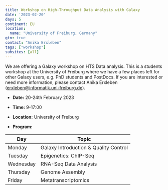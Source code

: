 ```yaml
---
title: Workshop on High-Throughput Data Analysis with Galaxy
date: '2023-02-20'
days: 5
continent: EU
location:
  name: "University of Freiburg, Germany"
gtn: true
contact: "Anika Erxleben"
tags: ["workshop"]
subsites: [all]
---
```


We are offering a Galaxy workshop on HTS Data analysis. This is a students workshop at the University of Freiburg where we have a few places left for other Galaxy users, e.g. PhD students and PostDocs. If you are interested or need more information, please contact Anika Erxleben (erxleben@informatik.uni-freiburg.de).

* **Date:** 20-24th February 2023
* **Time:** 9-17:00
* **Location:** University of Freiburg

* **Program:**

|Day       | Topic 
|--------- | -------------------------------------
|Monday    | Galaxy Introduction & Quality Control
|Tuesday   |  Epigenetics: ChIP-Seq
|Wednesday | RNA-Seq Data Analysis
|Thursday  | Genome Assembly
|Friday    | Metatranscriptomics
